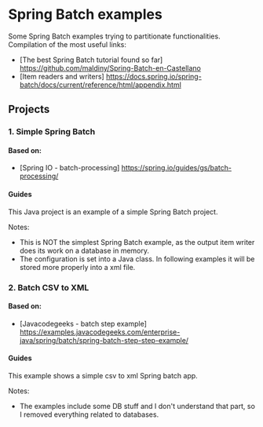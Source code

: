 # Spring Batch examples

Some Spring Batch examples trying to partitionate functionalities.
Compilation of the most useful links:

* [The best Spring Batch tutorial found so far] https://github.com/maldiny/Spring-Batch-en-Castellano
* [Item readers and writers] https://docs.spring.io/spring-batch/docs/current/reference/html/appendix.html

## Projects

### 1. Simple Spring Batch
#### Based on:
* [Spring IO - batch-processing] https://spring.io/guides/gs/batch-processing/

#### Guides
This Java project is an example of a simple Spring Batch project.

Notes:

* This is NOT the simplest Spring Batch example, as the output item writer does its work on a database in memory.
* The configuration is set into a Java class. In following examples it will be stored more properly into a xml file.

### 2. Batch CSV to XML
#### Based on:
* [Javacodegeeks - batch step example] https://examples.javacodegeeks.com/enterprise-java/spring/batch/spring-batch-step-step-example/

#### Guides
This example shows a simple csv to xml Spring batch app.

Notes:
* The examples include some DB stuff and I don't understand that part, so I removed everything related to databases.
